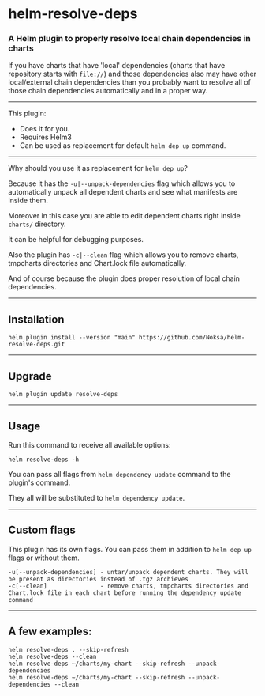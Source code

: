 # helm-resolve-deps

### A Helm plugin to properly resolve local chain dependencies in charts

If you have charts that have 'local' dependencies (charts that have repository starts with `file://`) and those dependencies also may have other local/external chain dependencies than you probably want to resolve all of those chain dependencies automatically and in a proper way. 

---
This plugin:
* Does it for you.
* Requires Helm3
* Can be used as replacement for default `helm dep up` command.

---

Why should you use it as replacement for `helm dep up`?

Because it has the `-u|--unpack-dependencies` flag which allows you to automatically unpack all dependent charts and see what manifests are inside them. 

Moreover in this case you are able to edit dependent charts right inside `charts/` directory. 

It can be helpful for debugging purposes.

Also the plugin has `-c|--clean` flag which allows you to remove charts, tmpcharts directories and Chart.lock file automatically.


And of course because the plugin does proper resolution of local chain dependencies.

---

## Installation

```
helm plugin install --version "main" https://github.com/Noksa/helm-resolve-deps.git
```

---

## Upgrade
```
helm plugin update resolve-deps
```

---

## Usage
Run this command to receive all available options:
```
helm resolve-deps -h
```
You can pass all flags from `helm dependency update` command to the plugin's command.

They  all will be substituted to `helm dependency update`.

---

## Custom flags
This plugin has its own flags. You can pass them in addition to `helm dep up` flags or without them.
```
-u[--unpack-dependencies] - untar/unpack dependent charts. They will be present as directories instead of .tgz archieves
-c[--clean]               - remove charts, tmpcharts directories and Chart.lock file in each chart before running the dependency update command
```

---

## A few examples:
```
helm resolve-deps . --skip-refresh
helm resolve-deps --clean
helm resolve-deps ~/charts/my-chart --skip-refresh --unpack-dependencies
helm resolve-deps ~/charts/my-chart --skip-refresh --unpack-dependencies --clean
```
